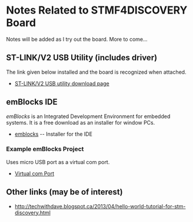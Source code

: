 # Notes Related to STMF4DISCOVERY Board

Notes will be added as I try out the board. More to come...

## ST-LINK/V2 USB Utility (includes driver) 

The link given below installed and the board is recognized when attached. 

* [ST-LINK/V2 USB utility download page](http://www.st.com/web/en/catalog/tools/PF258168)

## emBlocks IDE

*emBlocks* is an Integrated Development Environment for embedded systems. It is a free download as an installer for window PCs.

* [emblocks](http://www.emblocks.org/web/)  -- Installer for the IDE

### Example emBlocks Project

Uses micro USB port as a virtual com port.

* [Virtual com Port](emblocks/VCP)

## Other links (may be of interest)

* <http://techwithdave.blogspot.ca/2013/04/hello-world-tutorial-for-stm-discovery.html>

